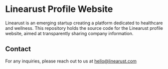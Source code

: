 # Linearust Profile Website

Linearust is an emerging startup creating a platform dedicated to healthcare and wellness. This repository holds the source code for the Linearust profile website, aimed at transparently sharing company information.

## Contact
For any inquiries, please reach out to us at [hello@linearust.com](mailto:hello@linearust.com)